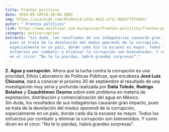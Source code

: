 ```yaml
---
title: Frentes políticos
date: 2019-09-18T19:26:00.388Z
img: https://ucarecdn.com/8fa9e1c0-e25a-4622-af1c-9bb2f73fd36f/
autor: " Frentes políticos"
link: https://www.excelsior.com.mx/opinion/frentes-politicos/frentes-politicos/1336861
category: anticorrupcion
extracto: "Sin duda, los resultados de sus indagatorias causarán gran impacto,
  pues se trata de la develación del modus operandi de la corrupción,
  especialmente en un país, donde cada día la escasez es mayor. Todos los
  esfuerzos por combatir y eliminar la corrupción son bienvenidos. Y como dicen
  en el circo: “No te lo pierdas, habrá grandes sorpresas”."
---
```

**2. Agua y corrupción.** Ahora que la lucha contra la corrupción es una prioridad, Ethos Laboratorio de Políticas Públicas, que encabeza **José Luis Chicoma**, dará a conocer el próximo 30 de septiembre el resultado de una investigación muy seria y profunda realizada por **Dalia Toledo**, **Rodrigo Bolaños** y **Cuauhtémoc Osorno** sobre este problema en materia de explotación, distribución y comercialización del agua en México.\
Sin duda, los resultados de sus indagatorias causarán gran impacto, pues se trata de la develación del *modus operandi* de la corrupción, especialmente en un país, donde cada día la escasez es mayor. Todos los esfuerzos por combatir y eliminar la corrupción son bienvenidos. Y como dicen en el circo: “No te lo pierdas, habrá grandes sorpresas”.